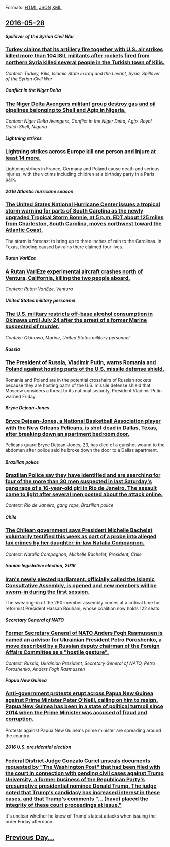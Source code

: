 
Formats: [HTML](2016/05/28/index.html)  [JSON](2016/05/28/index.json)  [XML](2016/05/28/index.xml)  

## [2016-05-28](/news/2016/05/28/index.md)

##### Spillover of the Syrian Civil War
### [Turkey claims that its artillery fire together with U.S. air strikes killed more than 104 ISIL militants after rockets fired from northern Syria killed several people in the Turkish town of Kilis. ](/news/2016/05/28/turkey-claims-that-its-artillery-fire-together-with-u-s-air-strikes-killed-more-than-104-isil-militants-after-rockets-fired-from-northern-s.md)
_Context: Turkey, Kilis, Islamic State in Iraq and the Levant, Syria, Spillover of the Syrian Civil War_

##### Conflict in the Niger Delta
### [The Niger Delta Avengers militant group destroy gas and oil pipelines belonging to Shell and Agip in Nigeria. ](/news/2016/05/28/the-niger-delta-avengers-militant-group-destroy-gas-and-oil-pipelines-belonging-to-shell-and-agip-in-nigeria.md)
_Context: Niger Delta Avengers, Conflict in the Niger Delta, Agip, Royal Dutch Shell, Nigeria_

##### Lightning strikes
### [ Lightning strikes across Europe kill one person and injure at least 14 more. ](/news/2016/05/28/lightning-strikes-across-europe-kill-one-person-and-injure-at-least-14-more.md)
Lightning strikes in France, Germany and Poland cause death and serious injuries, with the victims including children at a birthday party in a Paris park.

##### 2016 Atlantic hurricane season
### [The United States National Hurricane Center issues a tropical storm warning for parts of South Carolina as the newly upgraded Tropical Storm Bonnie, at 5 p.m. EDT about 125 miles from Charleston, South Carolina, moves northwest toward the Atlantic Coast. ](/news/2016/05/28/the-united-states-national-hurricane-center-issues-a-tropical-storm-warning-for-parts-of-south-carolina-as-the-newly-upgraded-tropical-storm.md)
The storm is forecast to bring up to three inches of rain to the Carolinas. In Texas, flooding caused by rains there claimed four lives.

##### Rutan VariEze
### [A Rutan VariEze experimental aircraft crashes north of Ventura, California, killing the two people aboard. ](/news/2016/05/28/a-rutan-varieze-experimental-aircraft-crashes-north-of-ventura-california-killing-the-two-people-aboard.md)
_Context: Rutan VariEze, Ventura_

##### United States military personnel
### [The U.S. military restricts off-base alcohol consumption in Okinawa until July 24 after the arrest of a former Marine suspected of murder. ](/news/2016/05/28/the-u-s-military-restricts-off-base-alcohol-consumption-in-okinawa-until-july-24-after-the-arrest-of-a-former-marine-suspected-of-murder.md)
_Context: Okinawa, Marine, United States military personnel_

##### Russia
### [The President of Russia, Vladimir Putin, warns Romania and Poland against hosting parts of the U.S. missile defense shield. ](/news/2016/05/28/the-president-of-russia-vladimir-putin-warns-romania-and-poland-against-hosting-parts-of-the-u-s-missile-defense-shield.md)
Romania and Poland are in the potential crosshairs of Russian rockets because they are hosting parts of the U.S. missile defense shield that Moscow considers a threat to its national security, President Vladimir Putin warned Friday.

##### Bryce Dejean-Jones
### [Bryce Dejean-Jones, a National Basketball Association player with the New Orleans Pelicans, is shot dead in Dallas, Texas, after breaking down an apartment bedroom door. ](/news/2016/05/28/bryce-dejean-jones-a-national-basketball-association-player-with-the-new-orleans-pelicans-is-shot-dead-in-dallas-texas-after-breaking-do.md)
Pelicans guard Bryce Dejean-Jones, 23, has died of a gunshot wound to the abdomen after police said he broke down the door to a Dallas apartment.

##### Brazilian police
### [Brazilian Police say they have identified and are searching for four of the more than 30 men suspected in last Saturday's gang rape of a 16-year-old girl in Rio de Janeiro. The assault came to light after several men posted about the attack online. ](/news/2016/05/28/brazilian-police-say-they-have-identified-and-are-searching-for-four-of-the-more-than-30-men-suspected-in-last-saturday-s-gang-rape-of-a-16.md)
_Context: Rio de Janeiro, gang rape, Brazilian police_

##### Chile
### [The Chilean government says President Michelle Bachelet voluntarily testified this week as part of a probe into alleged tax crimes by her daughter-in-law Natalia Compagnon. ](/news/2016/05/28/the-chilean-government-says-president-michelle-bachelet-voluntarily-testified-this-week-as-part-of-a-probe-into-alleged-tax-crimes-by-her-da.md)
_Context: Natalia Compagnon, Michelle Bachelet, President, Chile_

##### Iranian legislative election, 2016
### [Iran's newly elected parliament, officially called the Islamic Consultative Assembly, is opened and new members will be sworn-in during the first session. ](/news/2016/05/28/iran-s-newly-elected-parliament-officially-called-the-islamic-consultative-assembly-is-opened-and-new-members-will-be-sworn-in-during-the.md)
The swearing-in of the 290-member assembly comes at a critical time for reformist President Hassan Rouhani, whose coalition now holds 122 seats.

##### Secretary General of NATO
### [Former Secretary General of NATO Anders Fogh Rasmussen is named an advisor for Ukrainian President Petro Poroshenko, a move described by a Russian deputy chairman of the Foreign Affairs Committee as a "hostile gesture". ](/news/2016/05/28/former-secretary-general-of-nato-anders-fogh-rasmussen-is-named-an-advisor-for-ukrainian-president-petro-poroshenko-a-move-described-by-a-r.md)
_Context: Russia, Ukrainian President, Secretary General of NATO, Petro Poroshenko, Anders Fogh Rasmussen_

##### Papua New Guinea
### [Anti-government protests erupt across Papua New Guinea against Prime Minister Peter O'Neill, calling on him to resign. Papua New Guinea has been in a state of political turmoil since 2014 when the Prime Minister was accused of fraud and corruption. ](/news/2016/05/28/anti-government-protests-erupt-across-papua-new-guinea-against-prime-minister-peter-o-neill-calling-on-him-to-resign-papua-new-guinea-has.md)
Protests against Papua New Guinea&#39;s prime minister are spreading around the country.

##### 2016 U.S. presidential election
### [Federal District Judge Gonzalo Curiel unseals documents requested by "The Washington Post" that had been filed with the court in connection with pending civil cases against Trump University, a former business of the Republican Party's presumptive presidential nominee Donald Trump. The judge noted that Trump's candidacy has increased interest in these cases, and that Trump's comments "... (have) placed the integrity of these court proceedings at issue." ](/news/2016/05/28/federal-district-judge-gonzalo-curiel-unseals-documents-requested-by-the-washington-post-that-had-been-filed-with-the-court-in-connection.md)
It&#39;s unclear whether he knew of Trump&#39;s latest attacks when issuing the order Friday afternoon.

## [Previous Day...](/news/2016/05/27/index.md)

